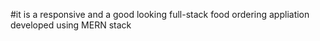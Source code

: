 #it is a responsive and a good looking full-stack food ordering appliation developed using MERN stack
